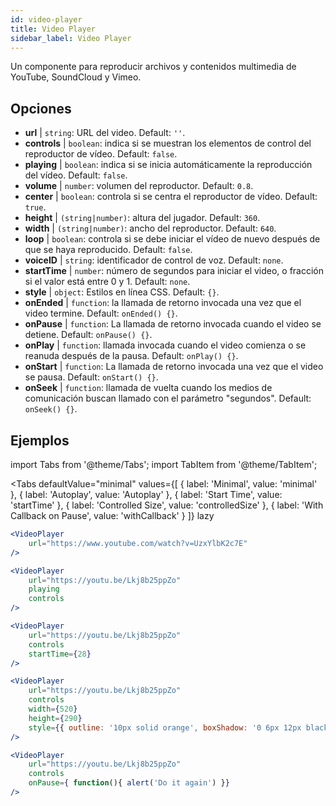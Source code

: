 ```yaml
---
id: video-player
title: Video Player
sidebar_label: Video Player
---
```


Un componente para reproducir archivos y contenidos multimedia de YouTube, SoundCloud y Vimeo.

## Opciones

* __url__ | `string`: URL del video. Default: `''`.
* __controls__ | `boolean`: indica si se muestran los elementos de control del reproductor de vídeo. Default: `false`.
* __playing__ | `boolean`: indica si se inicia automáticamente la reproducción del vídeo. Default: `false`.
* __volume__ | `number`: volumen del reproductor. Default: `0.8`.
* __center__ | `boolean`: controla si se centra el reproductor de vídeo. Default: `true`.
* __height__ | `(string|number)`: altura del jugador. Default: `360`.
* __width__ | `(string|number)`: ancho del reproductor. Default: `640`.
* __loop__ | `boolean`: controla si se debe iniciar el vídeo de nuevo después de que se haya reproducido. Default: `false`.
* __voiceID__ | `string`: identificador de control de voz. Default: `none`.
* __startTime__ | `number`: número de segundos para iniciar el video, o fracción si el valor está entre 0 y 1. Default: `none`.
* __style__ | `object`: Estilos en línea CSS. Default: `{}`.
* __onEnded__ | `function`: la llamada de retorno invocada una vez que el video termine. Default: `onEnded() {}`.
* __onPause__ | `function`: La llamada de retorno invocada cuando el video se detiene. Default: `onPause() {}`.
* __onPlay__ | `function`: llamada invocada cuando el video comienza o se reanuda después de la pausa. Default: `onPlay() {}`.
* __onStart__ | `function`: La llamada de retorno invocada una vez que el video se pausa. Default: `onStart() {}`.
* __onSeek__ | `function`: llamada de vuelta cuando los medios de comunicación buscan llamado con el parámetro "segundos". Default: `onSeek() {}`.


## Ejemplos

import Tabs from '@theme/Tabs';
import TabItem from '@theme/TabItem';

<Tabs
    defaultValue="minimal"
    values={[
        { label: 'Minimal', value: 'minimal' },
        { label: 'Autoplay', value: 'Autoplay' },
        { label: 'Start Time', value: 'startTime' },
        { label: 'Controlled Size', value: 'controlledSize' },
        { label: 'With Callback on Pause', value: 'withCallback' }
    ]}
    lazy
>
<TabItem value="minimal">

```jsx live
<VideoPlayer
    url="https://www.youtube.com/watch?v=UzxYlbK2c7E"
/>
```

</TabItem>

<TabItem value="withStyle">

```jsx live
<VideoPlayer
    url="https://youtu.be/Lkj8b25ppZo"
    playing
    controls
/>
```
</TabItem>

<TabItem value="startTime">

```jsx live
<VideoPlayer
    url="https://youtu.be/Lkj8b25ppZo"
    controls
    startTime={28}
/>
```
</TabItem>


<TabItem value="controlledSize">

```jsx live
<VideoPlayer
    url="https://youtu.be/Lkj8b25ppZo"
    controls
    width={520}
    height={290}
    style={{ outline: '10px solid orange', boxShadow: '0 6px 12px black'}}
/>
```
</TabItem>


<TabItem value="withCallback">

```jsx live
<VideoPlayer
    url="https://youtu.be/Lkj8b25ppZo"
    controls
    onPause={ function(){ alert('Do it again') }}
/>
```
</TabItem>

</Tabs>



